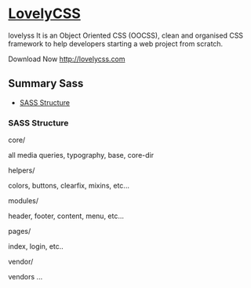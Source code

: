 # [LovelyCSS](http://lovelycss.com)

lovelyss It is an Object Oriented CSS (OOCSS), clean and organised CSS framework to help developers starting a web project from scratch.

Download Now http://lovelycss.com


## Summary Sass

- [SASS Structure](#structure)


### SASS Structure

core/

all media queries, typography, base, core-dir

helpers/

colors, buttons, clearfix, mixins, etc...

modules/

header, footer, content, menu, etc...

pages/

index, login, etc..

vendor/

vendors ...